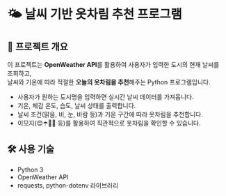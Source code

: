 # 🌤️ 날씨 기반 옷차림 추천 프로그램

## 📌 프로젝트 개요
이 프로젝트는 **OpenWeather API**를 활용하여 사용자가 입력한 도시의 현재 날씨를 조회하고,  
날씨와 기온에 따라 적절한 **오늘의 옷차림을 추천**해주는 Python 프로그램입니다.  

- 사용자가 원하는 도시명을 입력하면 실시간 날씨 데이터를 가져옵니다.  
- 기온, 체감 온도, 습도, 날씨 상태를 출력합니다.  
- 날씨 조건(맑음, 비, 눈, 바람 등)과 기온 구간에 따라 옷차림을 추천합니다.  
- 이모지(😊☂️🧥👟 등)를 활용하여 직관적으로 옷차림을 확인할 수 있습니다.  

## 🛠️ 사용 기술
- Python 3
- OpenWeather API
- requests, python-dotenv 라이브러리



